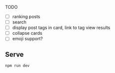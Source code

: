 TODO

- [ ] ranking posts
- [ ] search
- [ ] display post tags in card, link to tag view results
- [ ] collapse cards
- [ ] emoji support?

## Serve

```bash
npm run dev
````
